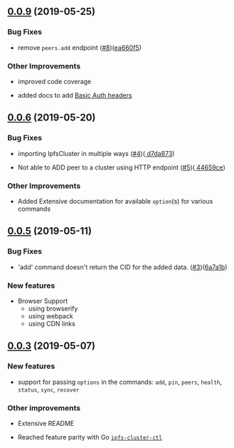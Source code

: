 ## [0.0.9](https://github.com/cluster-labs/ipfs-cluster-api/compare/v0.0.6...v0.0.9) (2019-05-25)

### Bug Fixes

- remove `peers.add` endpoint ([#8](https://github.com/cluster-labs/ipfs-cluster-api/issues/8))([ea660f5](https://github.com/cluster-labs/ipfs-cluster-api/commit/ea660f5b77389c78e2b07ea080035c4530827dce))

### Other Improvements

- improved code coverage

- added docs to add [Basic Auth headers](https://github.com/cluster-labs/ipfs-cluster-api#custom-headers) 

## [0.0.6](https://github.com/cluster-labs/ipfs-cluster-api/compare/v0.0.5...v0.0.6) (2019-05-20)

### Bug Fixes

- importing IpfsCluster in multiple ways ([#4](https://github.com/cluster-labs/ipfs-cluster-api/issues/4))([
d7da873](https://github.com/cluster-labs/ipfs-cluster-api/commit/d7da873c9615cf60a0a829bd02b45965c1455e89))

- Not able to ADD peer to a cluster using HTTP endpoint ([#5](https://github.com/cluster-labs/ipfs-cluster-api/issues/5))([
44659ce](https://github.com/cluster-labs/ipfs-cluster-api/commit/44659cedca17dc97bde7e4508e64dd3470d004ac))

### Other Improvements

-   Added Extensive documentation for available `option`(s) for various commands

## [0.0.5](https://github.com/cluster-labs/ipfs-cluster-api/compare/v0.0.3...v0.0.5) (2019-05-11)

### Bug Fixes

- 'add' command doesn't return the CID for the added data. ([#3](https://github.com/cluster-labs/ipfs-cluster-api/issues/3))([6a7a1b](https://github.com/cluster-labs/ipfs-cluster-api/commit/6a7a1b5899f2c3e37ccd0bd0766f51aec0e721a4))

### New features

- Browser Support
    - using browserify
    - using webpack
    - using CDN links

## [0.0.3](https://github.com/cluster-labs/ipfs-cluster-api/compare/v0.0.2...v0.0.3) (2019-05-07)

### New features

- support for passing `options` in the commands: `add`, `pin`, `peers`, `health`, `status`, `sync`, `recover`

### Other improvements

- Extensive README

- Reached feature parity with Go [`ipfs-cluster-ctl`](https://cluster.ipfs.io/documentation/ipfs-cluster-ctl/)